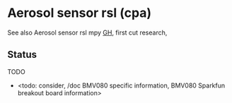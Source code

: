 # Aerosol sensor rsl (cpa)

See also Aerosol sensor rsl mpy [GH](https://github.com/YorkEarwaker/Electrical-Engineering/tree/main/rpi-pi/mpy/snr-rsl), first cut research, 

## Status
TODO
* <todo: consider, /doc BMV080 specific information, BMV080 Sparkfun breakout board information>


